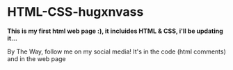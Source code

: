 # HTML-CSS-hugxnvass

**This is my first html web page :), it incluides HTML & CSS, i'll be updating it...**

By The Way, follow me on my social media! It's in the code (html comments) and in the web page
